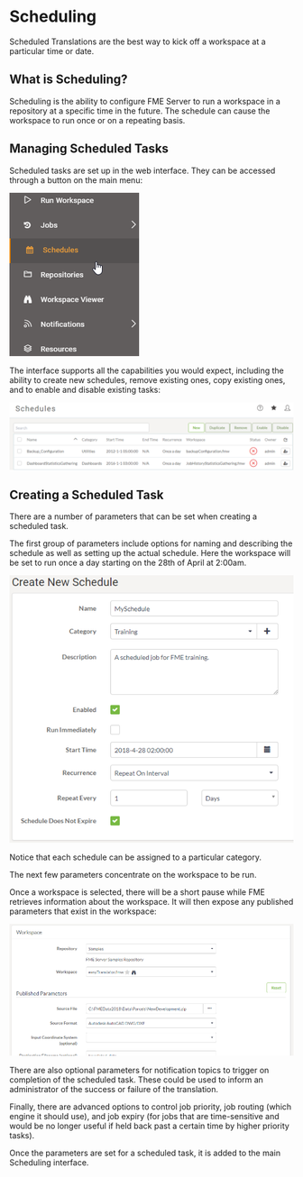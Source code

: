# Scheduling

Scheduled Translations are the best way to kick off a workspace at a particular time or date.

## What is Scheduling? ##

Scheduling is the ability to configure FME Server to run a workspace in a repository at a specific time in the future. The schedule can cause the workspace to run once or on a repeating basis.

## Managing Scheduled Tasks ##

Scheduled tasks are set up in the web interface. They can be accessed through a button on the main menu:

![](./Images/Img1.036.SchedulingMenu.png)

The interface supports all the capabilities you would expect, including the ability to create new schedules, remove existing ones, copy existing ones, and to enable and disable existing tasks:

![](./Images/Img1.037.SchedulingInterface.png)

## Creating a Scheduled Task ##

There are a number of parameters that can be set when creating a scheduled task.

The first group of parameters include options for naming and describing the schedule as well as setting up the actual schedule. Here the workspace will be set to run once a day starting on the 28th of April at 2:00am.

![](./Images/Img1.038.SchedulingNewGeneral.png)

Notice that each schedule can be assigned to a particular category.

The next few parameters concentrate on the workspace to be run.

Once a workspace is selected, there will be a short pause while FME retrieves information about the workspace. It will then expose any published parameters that exist in the workspace:

![](./Images/Img1.039.SchedulingNewWorkspace.png)

There are also optional parameters for notification topics to trigger on completion of the scheduled task. These could be used to inform an administrator of the success or failure of the translation.

Finally, there are advanced options to control job priority, job routing (which engine it should use), and job expiry (for jobs that are time-sensitive and would be no longer useful if held back past a certain time by higher priority tasks).

Once the parameters are set for a scheduled task, it is added to the main Scheduling interface.
